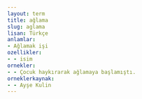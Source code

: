 ```yaml
---
layout: term
title: ağlama
slug: aglama
lisan: Türkçe
anlamlar:
- Ağlamak işi
ozellikler:
- - isim
ornekler:
- - Çocuk haykırarak ağlamaya başlamıştı.
orneklerkaynak:
- - Ayşe Kulin
---
```


